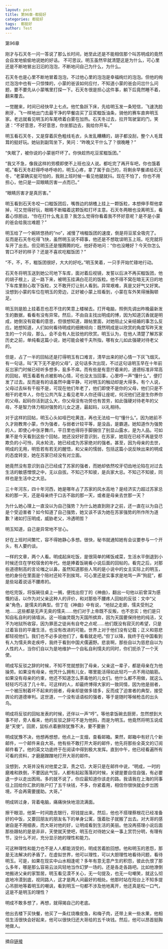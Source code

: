 ```yaml
---
layout: post
title: 第96章-都挺好
categories: 都挺好
tags:  都挺好
author: Test
---
```


第96章

刚才与石天冬一问一答说了那么长时间，她至此还是不能相信那个叫苏明成的竟然会自发地偷偷地说她的好话。 不可思议。明玉虽然早就清楚这是为什么，可心里还是不断地冒出汩汩的泡泡，不断地问自己为什么，为什么。



石天冬也是心里不断地冒着泡泡，不过他心里的泡泡是幸福绚烂的泡泡。但他的绚烂泡泡中也有一只惊悚的，小蒙的爸该如何应付，不知道小蒙的爸会问岀什么问题，要不要先从小蒙嘴里打探一下。石天冬很是担心这件事，躺下后竟然睡不着，翻来覆去。



一觉醒来，时间已经快早上七点。他忙鱼跃下床，先给明玉发一条短信，飞速洗脸刷牙，飞一样地出门去最干净的早餐店买了豆浆糍饭油条，骑他的赛车直奔明玉家。老远就看见明玉的车尾喷着白雾在加热。石天冬过去，拉开驾驶室的门，笑道：“不好意思，不好意思，你坐那边去，我给你开车。”



明玉看石天冬，又是穿着灰色粗线毛衣，头发乱糟糟的，胡子都没刮，整个人毛茸茸的挺好玩。她钻到副驾坐下，笑问：“昨晚又干什么了？很晚睡？”



“失眠了，被你说的小蒙爸吓坏了。你快趁热吃豆浆糍饭团。”



“我又不急，像我这样的劳模即使不上班也没人说。都吃完了再开车吧，你也饿着呢。”看石天冬赶得呼哧呼哧的，明玉心疼，拿了属于自己的，将剩余早餐递给石天冬，“老蒙确实挺可怕的，我刚上班时候一看见他腿就抖。现在不怕了，你也不用担心，他只是一双眼睛厉害一点而已。”



“眼睛厉害才是真厉害。”



明玉看到石天冬咬一口糍饭团后，嘴唇边的胡楂上挂上一颗饭粒，本想伸手帮他拿掉，可又觉得好玩，眼睛不断瞄着这颗饭粒打坏主意。石天冬两眼也没离明玉，看着心惊胆战，“你在打什么鬼主意？我怎么觉得你看着我不怀好意呢？是不是小蒙的爸会给我岀难题？”



明玉给了一个婉转悠扬的“no”，减慢了啃糍饭团的速度，倒是将豆浆全吸完了。反而是石天冬吃得飞快，虽然明玉说不碍事，他还是不想耽误明玉上班。吃完就将车开了出去。但见明玉还是慢腾腾的吃，他好奇地问：“你也没睡好？今天你怎么胃口不好的样子？还是不喜欢吃糍饭团？”



“不，不，不，糍饭团很好，大大的好吃。”明玉笑着，一只手开始忙碌地行动。



石天冬将明玉送到她公司地下车库，面对着后视镜，发誓以后决不再买糍饭团，他的胡子根上，这一路下来，被明玉挂满白花花的饭粒。他不得不窝在暗无天日的地下车库里耐心取下饭粒，又不敢开灯让别人看到。异常艰难，真是又好气又好笑。没想到小蒙的车位在明玉的旁边，正好被小蒙上班看到，小蒙在车外笑得捶胸顿足。



明玉则是脸上挂着忍也忍不住的笑意上楼梯去。打开电脑，照例先调出昨晚最新发生的数据，看看有没有异常。然后，不由自主找出明成的博，因为知道沉香就是明成，她倒没有窥看的意思，但很想知道，跟帖里面，对她阻止父亲结婚的事怎么反应。她想知道，人们如何看待明成的细微倾向：既然明成是以欣赏的角度写昨天发生的一个片段，那么，会不会有人批驳他的欣赏。明玉认为，在他人清楚了解苏家历史之前，单纯看这篇小说，她可能会被千夫所指，哪有女儿如此强硬对待老父的。



但是，占了一半的回帖还是打得明玉有口难言，清早出来的好心情一下灰飞烟灭。有一句话，叫“天下无不是的父母”，这句话多次出现，不过这句话明玉早在十年前反岀家门时候已经听多想多，虱多不痒。而有些是有意拧着来的，道德标准非常高的回帖，明玉看着有点被影响心情，可也没太当回事，心里哼一声“懂什么”，便打发了过去。反而是有的话虽然中庸平静，可对明玉的触动却是大得多。有个人说，父母过去纵有千般不是，可现在他们年老了，他们即使不是你的父母，他们只是不相干的老年人，你在公共汽车上看见老年人你还得让座呢，何况他们还是生你养你的父母。起码你活到这么大，你父母没有功劳也有苦劳，如此强硬对待老年的父母，不是智力体力相对强势的儿女之道，最起码，以礼相待。



对于这样的回帖，明玉心头如哑巴吃黄连，再也无法给一句“懂什么”。因为她前不久才刚教育小蒙，作为强者，与弱者计较平等，是没品，是霸道。她知道作为强势的人，即使心中张牙舞爪，平日里也得将手脚捆住了别显山露水，是为人品。可如果不是今天看到这些个回帖，她还没好好意识到，在苏家，她现在已经不再是受尽欺负的小可怜，风水轮流，她已经成为苏家绝对的强者。甚至，因为母亲的去世，明成的无用，明哲若有若无的醒悟，和父亲的懦弱，包括这篇小说反映出来的明成的态度转变，她在苏家已经没有对立面。



她竟然没有意识到自己已经成了苏家的强者，而她却依然咬牙切齿地沦陷在对过去生活的敏感憎恨之中，无以自拔。不知己不知彼，是兵家大忌。不知己不知彼，同样也是生活中之大忌。



三十年河东，四十年河西，她是哪年占了苏家的风水高地？是经济实力超过苏家总和的那一天，还是母亲终于口舌不敌的那一天，或者是母亲去世那一天？



为什么她心理上一直没以为自己强势？为什么她直到刚才之前，还一直在以为自己是个受迫害者？如今知道了自己强势，她又该不该为她在苏家强势的所作所为道歉？诸如打压明成，威胁老父，冷遇明哲？



明玉知道，自己是异常地不甘心。



好在上班时间繁忙，容不得她静心多想。很快，秘书就通知她有会议要参与一个开头，有人要约谈。



一样的文章，两个人看。明成起床吃饭，是很简单的稀饭咸菜，生活水平倒退到小时候还住在学校宿舍的年代。他是捧着饭碗看小说后面的回帖的。看完之后，对那些道德制高的言论嗤之以鼻，虽然知道那些人骂的是小说中的女主实际上的明玉，他的身份在里面是个陪衬还轮不到挨骂，可心里还是实事求是地骂一声“狗屁”，都是些站着说话不腰疼的。



他吃完饭，将饭碗往桌上一搁，便找出但丁的《神曲》，翻出一句他以前曾深为感慨的话，以作为对父亲这种人的评价，和对那些不腰疼人回帖的反驳：文中“父亲”角色，是懦夫的典型。但丁在《神曲》中有说，“地狱之走廊，懦夫受刑之地……这些都是无声无臭的懦夫……他们对于上帝既不反叛，也不忠实；他们是只知自私自利的骑墙派。这一班幽灵既为天国所摈弃，因为天国要保持他的纯洁，又不为地狱所收容，因为罪恶之徒尚有自夸之点呢……他们既没有寂灭的希望，只是过着盲目的平庸生活，也没有改进的可能。世界上对于他们没有记载；正义和慈悲都轻视他们。我们也不必多说他们了，看看就走吧。”但丁以降，我终于在中国看到有人为懦夫奔走疾呼，我终于看到中国犬儒遍野。悲哀啊，那些自以为慈悲自以为人性的人，当你们自以为是地维护一个自私自利懦夫的同时，你们扼杀了一个天使。



明成写反驳之辞的时候，不知不觉就想到了母亲，父亲这一辈子，都是母亲在为他操劳。如果没有母亲，他凭什么拥有儿女，哪里能活得如此轻巧一点不用动脑筋。如果没有母亲的约束，他还不知道怎么荼毒他的儿女们。他什么都不用做，就这么轻轻巧巧活了几十年。可这样的人，却最终博得大家的一致同情，因为他是弱者，一个被压制着坏不起来的弱者，母亲却是做多错多，反而成了迫害者的典型，接受舆论的道德审判。这世道，一个没有话语权的强者，等于是随时等候枪击的出头鸟。



明成将反驳的回帖发表的时候，还伴以一声“哼”。等他拿饭碗去厨房，忽然想到大事不好，旁人看来，他的反驳之辞可不是为他妈，而是为明玉。他竟然将明玉说成是“天使”。回房，鼠标点着删除犹豫不决，要不要删？



明成犹豫不决，他想再想想，他点上一支烟，查看邮箱。果然，邮箱中有好几个新邮件，一个邮件来自大哥。他有些不敢打开大哥的邮件，他先将那些全英文的订阅邮件看了。他的英文功底终于在阅读中得到极大发挥。直到中午，他已经看遍所有可看的资料，才磨磨蹭蹭地打开大哥的邮件。



没想到，大哥并没有对他爱之深，责之切，大哥只是在邮件中说，“明成，一时的磨难和跌倒，不要因此气馁，人都有起起落落的时候，关键是要自信自强，有必要退一步以走出困局。多的就不说了，你应最知道你该走的路。我请我在上海的同事往上回给你汇款的账户打了五千块钱，不多，你紧着用，相信你很快就会步岀困境，不会再需要援助。大哥。”



明成转过身，背着电脑，痛痛快快地泪流满面。



擦干眼泪，他第一时间跑去银行，将钱提出来。然后，他也不搭理蔡根花已经准备好的中饭，又要回朋友的朋友名下的单身公寓，饿着肚子就搬了出去。对大哥的感谢自是不用细表，而大哥对他的好，让明成看到生活的美丽。他没再搭理小说后面那些跟帖的是是非非，天使就天使吧，明玉在对待她父亲一事上赏罚分明，有理有节，没什么不对，充分显示她的理性和能力。



可这种理性和能力也不是人人都能消受的，明成苦着脸回想。他和明玉的恩怨，那是无法解决的矛盾了。在虚拟世界，他可以理性，可以大胆理性地看待问题，看待明玉。可是，如果在现实中山水相逢呢？多年有意无意产生的积怨，彼此仇恨了那么多年，哪是那么容易云淡风轻地当作幻梦一场的。还是各走各路吧。比如他潦倒地搬进父亲的家暂居，明玉看见漠不关心，无一句提及，也无一句嘲笑，就这么彻底地冷漠到底，视同路人，这才是两人间最好的相处。他那时站在阳台上不知多提心吊胆地等着明玉的嘲讽，看到明玉一句都不涉及他地离开，他还真是松一口气，这是不是明玉的理性？



明成不敢多想了，再想，就得揭自己的老底。



他出去楼下买快餐，他买了一条红烧橡皮鱼，和梅子肉，还带上来一些水果，他相信生活很快会好起来，他可以很快归还大哥给的五千块钱。然后，他可以昂首挺胸地做人。







*****

摘自[链接](https://m.vodtw.com/wapbook-53717-32938871/)